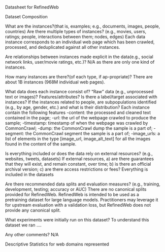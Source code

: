 Datasheet for RefinedWeb

Dataset Composition

What are the instances?(that is, examples; e.g., documents, images, people, countries) Are there multiple types of instances? (e.g., movies, users, ratings; people, interactions between them; nodes, edges)
Each data instance corresponds to an individual web page which has been crawled, processed, and deduplicated against all other instances. 


Are relationships between instances made explicit in the data(e.g., social network links, user/movie ratings, etc.)?
N/A as there are only one kind of instances.

How many instances are there?(of each type, if ap-propriate)?
There are about 1B instances (968M individual web pages).

What data does each instance consist of? “Raw” data (e.g., unprocessed text or images)? Features/attributes? Is there a label/target associated with instances? If the instances related to people, are subpopulations identified (e.g., by age, gender, etc.) and what is their distribution?
Each instance contain the following features 
-content: the processed and cleaned text contained in the page;
-url: the url of the webpage crawled to produce the sample;
-timestamp: timestamp of when the webpage was crawled by CommonCrawl;
-dump: the CommonCrawl dump the sample is a part of;
-segment: the CommonCrawl segment the sample is a part of;
-image_urls: a list of elements in the type [image_url, image_alt_text] for all the images found in the content of the sample.

Is everything included or does the data rely on external resources? (e.g., websites, tweets, datasets) If external resources, a) are there guarantees that they will exist, and remain constant, over time; b) is there an official archival version; c) are there access restrictions or fees?
Everything is included in the datasets

Are there recommended data splits and evaluation measures? (e.g., training, development, testing; accuracy or AUC)
There are no canonical splits provided for RefinedWeb. RefinedWeb is intended to be used as a pretraining dataset for large language models. Practitioners may leverage it for upstream evaluation with a validation loss, but RefinedWeb does not provide any canonical split.


What experiments were initially run on this dataset?
To understand this dataset we ran ....

Any other comments?
N/A

Descriptive Statistics for web domains represented
